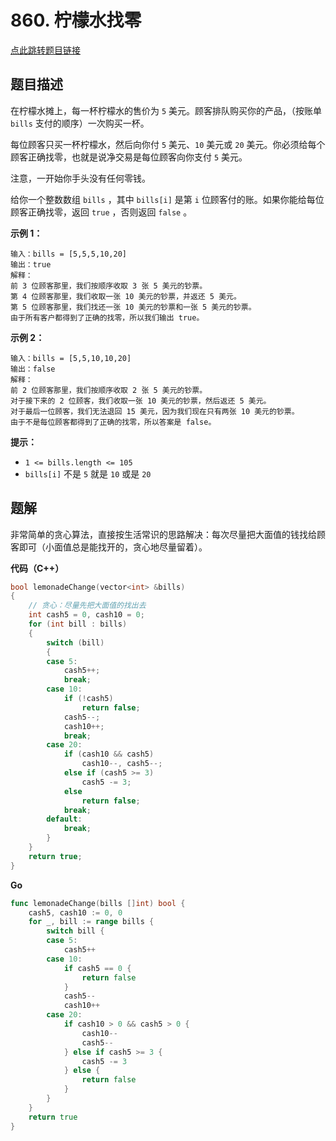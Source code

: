 # 860. 柠檬水找零

[点此跳转题目链接](https://leetcode.cn/problems/lemonade-change/description/)

## 题目描述

在柠檬水摊上，每一杯柠檬水的售价为 `5` 美元。顾客排队购买你的产品，（按账单 `bills` 支付的顺序）一次购买一杯。

每位顾客只买一杯柠檬水，然后向你付 `5` 美元、`10` 美元或 `20` 美元。你必须给每个顾客正确找零，也就是说净交易是每位顾客向你支付 `5` 美元。

注意，一开始你手头没有任何零钱。

给你一个整数数组 `bills` ，其中 `bills[i]` 是第 `i` 位顾客付的账。如果你能给每位顾客正确找零，返回 `true` ，否则返回 `false` 。

 

**示例 1：**

```
输入：bills = [5,5,5,10,20]
输出：true
解释：
前 3 位顾客那里，我们按顺序收取 3 张 5 美元的钞票。
第 4 位顾客那里，我们收取一张 10 美元的钞票，并返还 5 美元。
第 5 位顾客那里，我们找还一张 10 美元的钞票和一张 5 美元的钞票。
由于所有客户都得到了正确的找零，所以我们输出 true。
```

**示例 2：**

```
输入：bills = [5,5,10,10,20]
输出：false
解释：
前 2 位顾客那里，我们按顺序收取 2 张 5 美元的钞票。
对于接下来的 2 位顾客，我们收取一张 10 美元的钞票，然后返还 5 美元。
对于最后一位顾客，我们无法退回 15 美元，因为我们现在只有两张 10 美元的钞票。
由于不是每位顾客都得到了正确的找零，所以答案是 false。
```

 

**提示：**

- `1 <= bills.length <= 105`
- `bills[i]` 不是 `5` 就是 `10` 或是 `20` 



## 题解

非常简单的贪心算法，直接按生活常识的思路解决：每次尽量把大面值的钱找给顾客即可（小面值总是能找开的，贪心地尽量留着）。

**代码（C++）**

```cpp
bool lemonadeChange(vector<int> &bills)
{
    // 贪心：尽量先把大面值的找出去
    int cash5 = 0, cash10 = 0;
    for (int bill : bills)
    {
        switch (bill)
        {
        case 5:
            cash5++;
            break;
        case 10:
            if (!cash5)
                return false;
            cash5--;
            cash10++;
            break;
        case 20:
            if (cash10 && cash5)
                cash10--, cash5--;
            else if (cash5 >= 3)
                cash5 -= 3;
            else
                return false;
            break;
        default:
            break;
        }
    }
    return true;
}
```

**Go**

```go
func lemonadeChange(bills []int) bool {
	cash5, cash10 := 0, 0
	for _, bill := range bills {
		switch bill {
		case 5:
			cash5++
		case 10:
			if cash5 == 0 {
				return false
			}
			cash5--
			cash10++
		case 20:
			if cash10 > 0 && cash5 > 0 {
				cash10--
				cash5--
			} else if cash5 >= 3 {
				cash5 -= 3
			} else {
				return false
			}
		}
	}
	return true
}
```

